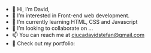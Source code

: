 - 👋 Hi, I’m David,
- 👀 I’m interested in Front-end web development.
- 🌱 I’m currently learning HTML, CSS and Javascript
- 💞️ I’m looking to collaborate on ...
- 📫 You can reach me at ciucadavidstefan@gmail.com
- 👀 Check out my portfolio:

<!---
cdavidstefan/cdavidstefan is a ✨ special ✨ repository because its `README.md` (this file) appears on your GitHub profile.
You can click the Preview link to take a look at your changes.
--->
